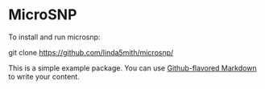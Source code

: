 # MicroSNP

To install and run microsnp:

<addr>git clone https://github.com/linda5mith/microsnp/<addr>
  

  



This is a simple example package. You can use
[Github-flavored Markdown](https://guides.github.com/features/mastering-markdown/)
to write your content.


